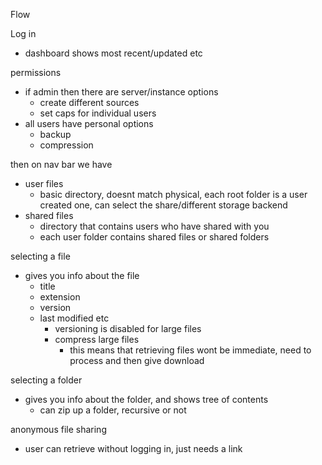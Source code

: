 Flow

Log in
 - dashboard shows most recent/updated etc

permissions
 - if admin then there are server/instance options
	- create different sources
	- set caps for individual users
 - all users have personal options
	- backup
	- compression
	
then on nav bar we have 
 - user files
	- basic directory, doesnt match physical, each root folder is a user created one, can select the share/different storage backend
 - shared files
	- directory that contains users who have shared with you
	- each user folder contains shared files or shared folders

selecting a file
 - gives you info about the file
	- title
	- extension
	- version
	- last modified etc
	  - versioning is disabled for large files
	  - compress large files
		- this means that retrieving files wont be immediate, need to process and then give download

selecting a folder
 - gives you info about the folder, and shows tree of contents
	- can zip up a folder, recursive or not

anonymous file sharing
 - user can retrieve without logging in, just needs a link